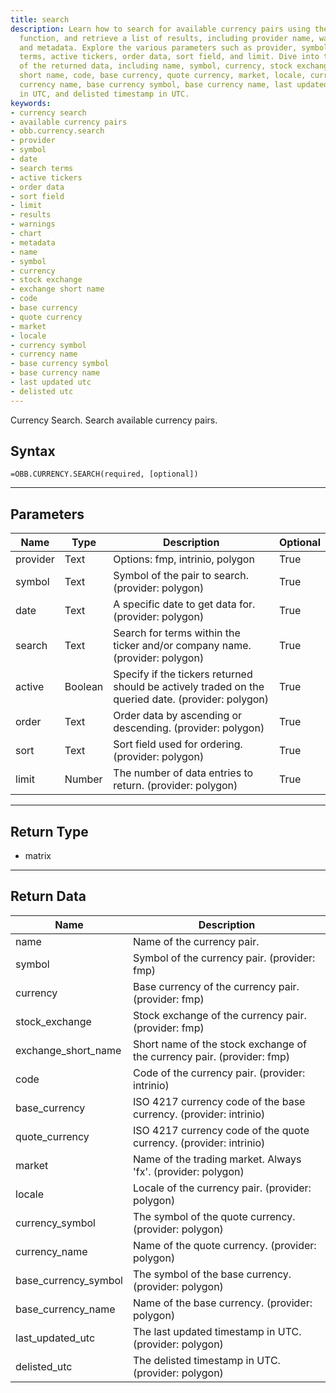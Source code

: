```yaml
---
title: search
description: Learn how to search for available currency pairs using the `obb.currency.search`
  function, and retrieve a list of results, including provider name, warnings, chart,
  and metadata. Explore the various parameters such as provider, symbol, date, search
  terms, active tickers, order data, sort field, and limit. Dive into the details
  of the returned data, including name, symbol, currency, stock exchange, exchange
  short name, code, base currency, quote currency, market, locale, currency symbol,
  currency name, base currency symbol, base currency name, last updated timestamp
  in UTC, and delisted timestamp in UTC.
keywords: 
- currency search
- available currency pairs
- obb.currency.search
- provider
- symbol
- date
- search terms
- active tickers
- order data
- sort field
- limit
- results
- warnings
- chart
- metadata
- name
- symbol
- currency
- stock exchange
- exchange short name
- code
- base currency
- quote currency
- market
- locale
- currency symbol
- currency name
- base currency symbol
- base currency name
- last updated utc
- delisted utc
---
```


<!-- markdownlint-disable MD041 -->

Currency Search. Search available currency pairs.

## Syntax

```excel wordwrap
=OBB.CURRENCY.SEARCH(required, [optional])
```

---

## Parameters

| Name | Type | Description | Optional |
| ---- | ---- | ----------- | -------- |
| provider | Text | Options: fmp, intrinio, polygon | True |
| symbol | Text | Symbol of the pair to search. (provider: polygon) | True |
| date | Text | A specific date to get data for. (provider: polygon) | True |
| search | Text | Search for terms within the ticker and/or company name. (provider: polygon) | True |
| active | Boolean | Specify if the tickers returned should be actively traded on the queried date. (provider: polygon) | True |
| order | Text | Order data by ascending or descending. (provider: polygon) | True |
| sort | Text | Sort field used for ordering. (provider: polygon) | True |
| limit | Number | The number of data entries to return. (provider: polygon) | True |

---

## Return Type

* matrix

---

## Return Data

| Name | Description |
| ---- | ----------- |
| name | Name of the currency pair.  |
| symbol | Symbol of the currency pair. (provider: fmp) |
| currency | Base currency of the currency pair. (provider: fmp) |
| stock_exchange | Stock exchange of the currency pair. (provider: fmp) |
| exchange_short_name | Short name of the stock exchange of the currency pair. (provider: fmp) |
| code | Code of the currency pair. (provider: intrinio) |
| base_currency | ISO 4217 currency code of the base currency. (provider: intrinio) |
| quote_currency | ISO 4217 currency code of the quote currency. (provider: intrinio) |
| market | Name of the trading market. Always 'fx'. (provider: polygon) |
| locale | Locale of the currency pair. (provider: polygon) |
| currency_symbol | The symbol of the quote currency. (provider: polygon) |
| currency_name | Name of the quote currency. (provider: polygon) |
| base_currency_symbol | The symbol of the base currency. (provider: polygon) |
| base_currency_name | Name of the base currency. (provider: polygon) |
| last_updated_utc | The last updated timestamp in UTC. (provider: polygon) |
| delisted_utc | The delisted timestamp in UTC. (provider: polygon) |
